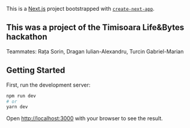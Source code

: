 This is a [Next.js](https://nextjs.org/) project bootstrapped with [`create-next-app`](https://github.com/vercel/next.js/tree/canary/packages/create-next-app).

## This was a project of the Timisoara Life&Bytes hackathon
Teammates:
Rața Sorin,
Dragan Iulian-Alexandru,
Turcin Gabriel-Marian

## Getting Started

First, run the development server:

```bash
npm run dev
# or
yarn dev
```

Open [http://localhost:3000](http://localhost:3000) with your browser to see the result.


